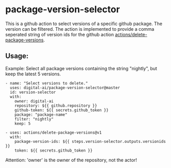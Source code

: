 # package-version-selector

This is a github action to select versions of a specific github package. The version can be filtered.
The action is implemented to provide a comma seperated string of version ids for the github action [actions/delete-package-versions](https://github.com/actions/delete-package-versions).


## Usage:


Example: Select all package versions containing the string "nightly", but keep the latest 5 versions.
```
- name: "Select versions to delete."
  uses: digital-ai/package-version-selector@master
  id: version-selector
  with:
    owner: digital-ai
    repository: ${{ github.repository }}
    github-token: ${{ secrets.github_token }}
    package: "package-name"
    filter: "nightly"
    keep: 5

- uses: actions/delete-package-versions@v1
  with:
    package-version-ids: ${{ steps.version-selector.outputs.versionids }}
    token: ${{ secrets.github_token }}

```

Attention: 'owner' is the owner of the repository, not the actor! 
